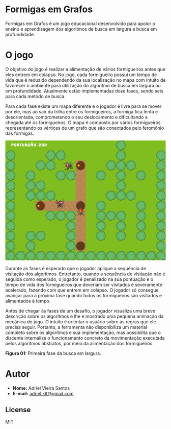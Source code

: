# Formigas em Grafos

Formigas em Grafos é um jogo educacional desenvolvido para apoior o ensino e aprendizagem dos algoritmos de busca em largura e busca em profundidade.

# O jogo

O objetivo do jogo é realizar a alimentação de vários formigueiros antes que eles entrem em colapso. No jogo, cada formigueiro possui um tempo de vida que é reduzido dependendo da sua localização no mapa com intuito de favorecer o ambiente para utilização do algoritmo de busca em largura ou em profundidade. Atualmente estão implementadas doze fases, sendo seis para cada método de busca.

Para cada fase existe um mapa diferente e o jogador é livre para se mover por ele, mas ao sair da trilha entre os formigueiros, a formiga fica lenta e desorientada, comprometendo o seu deslocamento e dificultando a chegada até os formigueiros. O mapa é composto por vários formigueiros representando os vértices de um grafo que são conectados pelo feromônio das formigas. 

![Primeira fase da busca em largura](https://raw.githubusercontent.com/Adriel479/formigas-em-grafo/master/recursos-visuais-tralha/imagens-do-jogo/primeira-fase-busca-em-largura.png)

Durante as fases é esperado que o jogador aplique a sequência de visitação dos algoritmos. Entretanto, quando a sequência de visitação não é seguida como esperado, o jogador é penalizado na sua pontuação e o tempo de vida dos formigueiros que deveriam ser visitados é severamente acelerado, fazendo com que entrem em colapso. O jogador só consegue avançar para a próxima fase quando todos os formigueiros são visitados e alimentados à tempo.

Antes de chegar às fases de um desafio, o jogador visualiza uma breve descrição sobre os algoritmos e lhe é mostrado uma pequena animação da mecânica do jogo. O intuito é orientar o usuário sobre as regras que ele precisa seguir. Portanto, a ferramenta não disponibiliza um material completo sobre os algoritmos e sua implementação, mas possibilita que o discente internalize o funcionamento concreto da movimentação executada pelos algoritmos abstratos, por meio da alimentação dos formigueiros.

**Figura 01:** Primeira fase da busca em largura.

# Autor

  - **Nome:** Adriel Vieira Santos
  - **E-mail:** adriel.klt@gmail.com

License
----
MIT



